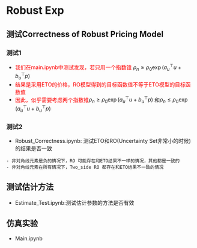 # Robust Exp

## 测试Correctness of Robust Pricing Model
### 测试1
- <font color="red"> 我们在main.ipynb中测试发现，若只用一个指数锥</font>
$\rho_n \geq \rho_0 \exp(a_u^\top u + b_u^\top p)$
- <font color="red"> 结果是采用ETO的价格，RO模型得到的目标函数值不等于ETO模型的目标函数值</font>
- <font color="red">因此，似乎需要考虑两个指数锥</font>$\rho_n \geq \rho_0 \exp(a_u^\top u + b_u^\top p)$ 和$\rho_n \leq \rho_0 \exp(a_u^\top u + b_u^\top p)$

### 测试2
- Robust_Correctness.ipynb: 测试ETO和RO(Uncertainty Set非常小的时候)的结果是否一致
```
- 非对角线元素是负的情况下，RO 可能存在和ETO结果不一样的情况，其他都是一致的
- 非对角线元素在所有情况下，Two_side RO 都存在和ETO结果不一致的情况
```

## 测试估计方法
- Estimate_Test.ipynb:测试估计参数的方法是否有效


## 仿真实验
- Main.ipynb